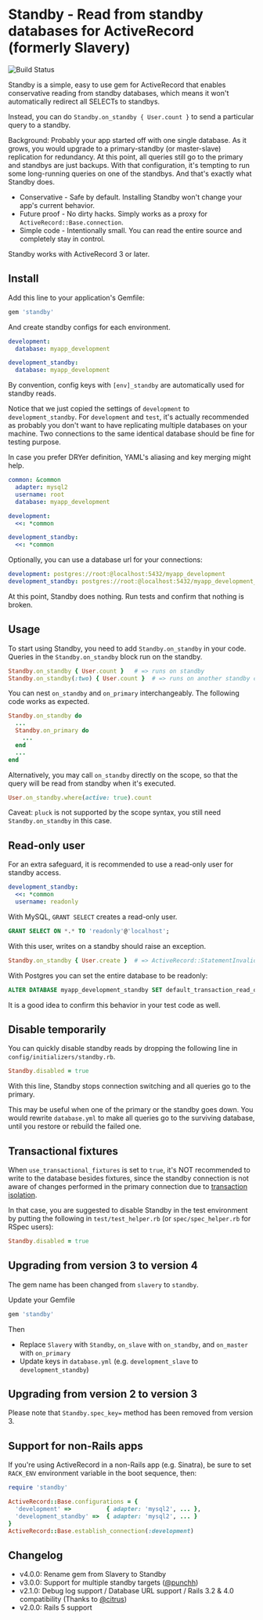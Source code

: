 # Standby - Read from standby databases for ActiveRecord (formerly Slavery)

![Build Status](https://github.com/kenn/standby/actions/workflows/ci.yml/badge.svg)

Standby is a simple, easy to use gem for ActiveRecord that enables conservative reading from standby databases, which means it won't automatically redirect all SELECTs to standbys.

Instead, you can do `Standby.on_standby { User.count }` to send a particular query to a standby.

Background: Probably your app started off with one single database. As it grows, you would upgrade to a primary-standby (or master-slave) replication for redundancy. At this point, all queries still go to the primary and standbys are just backups. With that configuration, it's tempting to run some long-running queries on one of the standbys. And that's exactly what Standby does.

* Conservative - Safe by default. Installing Standby won't change your app's current behavior.
* Future proof - No dirty hacks. Simply works as a proxy for `ActiveRecord::Base.connection`.
* Simple code - Intentionally small. You can read the entire source and completely stay in control.

Standby works with ActiveRecord 3 or later.

## Install

Add this line to your application's Gemfile:

```ruby
gem 'standby'
```

And create standby configs for each environment.

```yaml
development:
  database: myapp_development

development_standby:
  database: myapp_development
```

By convention, config keys with `[env]_standby` are automatically used for standby reads.

Notice that we just copied the settings of `development` to `development_standby`. For `development` and `test`, it's actually recommended as probably you don't want to have replicating multiple databases on your machine. Two connections to the same identical database should be fine for testing purpose.

In case you prefer DRYer definition, YAML's aliasing and key merging might help.

```yaml
common: &common
  adapter: mysql2
  username: root
  database: myapp_development

development:
  <<: *common

development_standby:
  <<: *common
```

Optionally, you can use a database url for your connections:

```yaml
development: postgres://root:@localhost:5432/myapp_development
development_standby: postgres://root:@localhost:5432/myapp_development_standby
```

At this point, Standby does nothing. Run tests and confirm that nothing is broken.

## Usage

To start using Standby, you need to add `Standby.on_standby` in your code. Queries in the `Standby.on_standby` block run on the standby.

```ruby
Standby.on_standby { User.count }   # => runs on standby
Standby.on_standby(:two) { User.count }  # => runs on another standby configured as `development_standby_two`
```

You can nest `on_standby` and `on_primary` interchangeably. The following code works as expected.

```ruby
Standby.on_standby do
  ...
  Standby.on_primary do
    ...
  end
  ...
end
```

Alternatively, you may call `on_standby` directly on the scope, so that the query will be read from standby when it's executed.

```ruby
User.on_standby.where(active: true).count
```

Caveat: `pluck` is not supported by the scope syntax, you still need `Standby.on_standby` in this case.

## Read-only user

For an extra safeguard, it is recommended to use a read-only user for standby access.

```yaml
development_standby:
  <<: *common
  username: readonly
```

With MySQL, `GRANT SELECT` creates a read-only user.

```SQL
GRANT SELECT ON *.* TO 'readonly'@'localhost';
```

With this user, writes on a standby should raise an exception.

```ruby
Standby.on_standby { User.create }  # => ActiveRecord::StatementInvalid: Mysql2::Error: INSERT command denied...
```

With Postgres you can set the entire database to be readonly:

```SQL
ALTER DATABASE myapp_development_standby SET default_transaction_read_only = true;
```

It is a good idea to confirm this behavior in your test code as well.

## Disable temporarily

You can quickly disable standby reads by dropping the following line in `config/initializers/standby.rb`.

```ruby
Standby.disabled = true
```

With this line, Standby stops connection switching and all queries go to the primary.

This may be useful when one of the primary or the standby goes down. You would rewrite `database.yml` to make all queries go to the surviving database, until you restore or rebuild the failed one.

## Transactional fixtures

When `use_transactional_fixtures` is set to `true`, it's NOT recommended to
write to the database besides fixtures, since the standby connection is not aware
of changes performed in the primary connection due to [transaction isolation](https://en.wikipedia.org/wiki/Isolation_(database_systems)).

In that case, you are suggested to disable Standby in the test environment by
putting the following in `test/test_helper.rb`
(or `spec/spec_helper.rb` for RSpec users):

```ruby
Standby.disabled = true
```

## Upgrading from version 3 to version 4

The gem name has been changed from `slavery` to `standby`.

Update your Gemfile

```ruby
gem 'standby'
```

Then

* Replace `Slavery` with `Standby`, `on_slave` with `on_standby`, and `on_master` with `on_primary`
* Update keys in `database.yml` (e.g. `development_slave` to `development_standby`)

## Upgrading from version 2 to version 3

Please note that `Standby.spec_key=` method has been removed from version 3.

## Support for non-Rails apps

If you're using ActiveRecord in a non-Rails app (e.g. Sinatra), be sure to set `RACK_ENV` environment variable in the boot sequence, then:

```ruby
require 'standby'

ActiveRecord::Base.configurations = {
  'development' =>          { adapter: 'mysql2', ... },
  'development_standby' =>  { adapter: 'mysql2', ... }
}
ActiveRecord::Base.establish_connection(:development)
```

## Changelog

* v4.0.0: Rename gem from Slavery to Standby
* v3.0.0: Support for multiple standby targets ([@punchh](https://github.com/punchh))
* v2.1.0: Debug log support / Database URL support / Rails 3.2 & 4.0 compatibility (Thanks to [@citrus](https://github.com/citrus))
* v2.0.0: Rails 5 support
